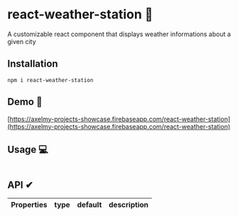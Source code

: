 # react-weather-station 👋
A customizable react component that displays weather informations about a given city

## Installation
`npm i react-weather-station`

## Demo 👀
[https://axelmy-projects-showcase.firebaseapp.com/react-weather-station](https://axelmy-projects-showcase.firebaseapp.com/react-weather-station)

## Usage 💻

```javascript

```

## API ✔

| Properties | type | default | description |
|--|--|--|--|


